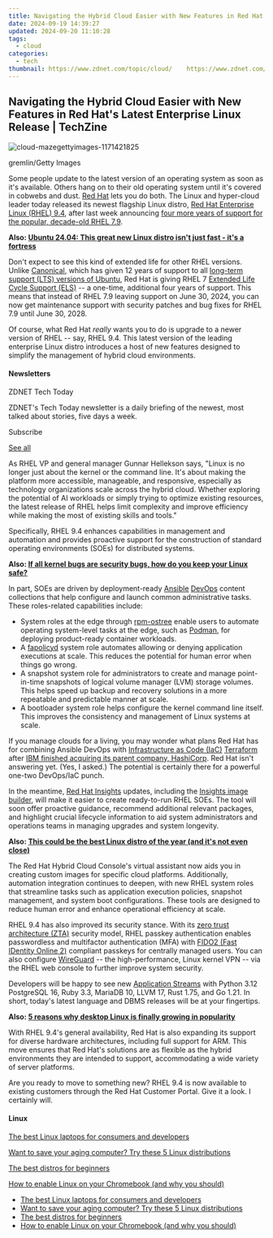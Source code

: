 ```yaml
---
title: Navigating the Hybrid Cloud Easier with New Features in Red Hat's Latest Enterprise Linux Release | TechZine
date: 2024-09-19 14:39:27
updated: 2024-09-20 11:10:28
tags:
  - cloud
categories:
  - tech
thumbnail: https://www.zdnet.com/topic/cloud/    https://www.zdnet.com/a/img/resize/37853016184c3af9d98b01d16e13d0b40edcb400/2024/05/01/6776e7a2-4c2b-4500-9420-1f76751ce165/cloud-mazegettyimages-1171421825.jpg?width=170&height=96&fit=crop&auto=webp
---
```


## Navigating the Hybrid Cloud Easier with New Features in Red Hat's Latest Enterprise Linux Release | TechZine

![cloud-mazegettyimages-1171421825](https://www.zdnet.com/a/img/resize/cb36fb09c4e7e534856866a1a557e6c69faadb84/2024/05/01/6776e7a2-4c2b-4500-9420-1f76751ce165/cloud-mazegettyimages-1171421825.jpg?auto=webp&width=1280)

gremlin/Getty Images

Some people update to the latest version of an operating system as soon as it's available. Others hang on to their old operating system until it's covered in cobwebs and dust. [Red Hat](https://www.redhat.com/en) lets you do both. The Linux and hyper-cloud leader today released its newest flagship Linux distro, [Red Hat Enterprise Linux (RHEL) 9.4](https://developers.redhat.com/articles/2024/05/01/whats-new-red-hat-enterprise-linux-94), after last week announcing [four more years of support for the popular, decade-old RHEL 7.9](https://www.redhat.com/en/blog/announcing-4-years-extended-life-cycle-support-els-red-hat-enterprise-linux-7).

**Also: [Ubuntu 24.04: This great new Linux distro isn't just fast - it's a fortress](https://www.zdnet.com/article/ubuntu-24-04-this-great-new-linux-distro-isnt-just-fast-its-a-fortress/)**

Don't expect to see this kind of extended life for other RHEL versions. Unlike [Canonical](https://canonical.com/), which has given 12 years of support to all [long-term support (LTS) versions of Ubuntu](https://opensourcewatch.beehiiv.com/p/canonical-unveils-12-years-support-ubuntu-lts), Red Hat is giving RHEL 7 [Extended Life Cycle Support (ELS)](https://www.redhat.com/en/resources/els-datasheet) \-- a one-time, additional four years of support. This means that instead of RHEL 7.9 leaving support on June 30, 2024, you can now get maintenance support with security patches and bug fixes for RHEL 7.9 until June 30, 2028.

Of course, what Red Hat _really_ wants you to do is upgrade to a newer version of RHEL -- say, RHEL 9.4\. This latest version of the leading enterprise Linux distro introduces a host of new features designed to simplify the management of hybrid cloud environments.

#### Newsletters

ZDNET Tech Today

ZDNET's Tech Today newsletter is a daily briefing of the newest, most talked about stories, five days a week.

 Subscribe

[See all](https://www.zdnet.com/newsletters/)

As RHEL VP and general manager Gunnar Hellekson says, "Linux is no longer just about the kernel or the command line. It's about making the platform more accessible, manageable, and responsive, especially as technology organizations scale across the hybrid cloud. Whether exploring the potential of AI workloads or simply trying to optimize existing resources, the latest release of RHEL helps limit complexity and improve efficiency while making the most of existing skills and tools."

Specifically, RHEL 9.4 enhances capabilities in management and automation and provides proactive support for the construction of standard operating environments (SOEs) for distributed systems.

**Also: [If all kernel bugs are security bugs, how do you keep your Linux safe?](https://www.zdnet.com/article/if-all-kernel-bugs-are-security-bugs-how-do-you-keep-your-linux-safe/)**

In part, SOEs are driven by deployment-ready [Ansible](https://www.ansible.com/) [DevOps](https://www.zdnet.com/article/what-is-devops-an-executive-guide-to-agile-development-and-it-operations/) content collections that help configure and launch common administrative tasks. These roles-related capabilities include:

* System roles at the edge through [rpm-ostree](https://docs.fedoraproject.org/en-US/fedora/latest/system-administrators-guide/package-management/rpm-ostree/) enable users to automate operating system-level tasks at the edge, such as [Podman](https://podman.io/), for deploying product-ready container workloads.
* A [fapolicyd](https://access.redhat.com/documentation/en-us/red%5Fhat%5Fenterprise%5Flinux/8/html/security%5Fhardening/assembly%5Fblocking-and-allowing-applications-using-fapolicyd%5Fsecurity-hardening) system role automates allowing or denying application executions at scale. This reduces the potential for human error when things go wrong.
* A snapshot system role for administrators to create and manage point-in-time snapshots of logical volume manager (LVM) storage volumes. This helps speed up backup and recovery solutions in a more repeatable and predictable manner at scale.
* A bootloader system role helps configure the kernel command line itself. This improves the consistency and management of Linux systems at scale.

If you manage clouds for a living, you may wonder what plans Red Hat has for combining Ansible DevOps with [Infrastructure as Code (IaC)](https://thenewstack.io/infrastructure-as-code-the-ultimate-guide/) [Terraform](https://www.terraform.io/) after [IBM finished acquiring its parent company, HashiCorp](https://devops.com/ibm-confirms-its-buying-hashicorp/). Red Hat isn't answering yet. (Yes, I asked.) The potential is certainly there for a powerful one-two DevOps/IaC punch.

In the meantime, [Red Hat Insights](https://www.redhat.com/en/technologies/management/insights) updates, including the [Insights image builder](https://access.redhat.com/documentation/en-us/red%5Fhat%5Fenterprise%5Flinux/8/html-single/creating%5Fcustomized%5Fimages%5Fby%5Fusing%5Finsights%5Fimage%5Fbuilder/index), will make it easier to create ready-to-run RHEL SOEs. The tool will soon offer proactive guidance, recommend additional relevant packages, and highlight crucial lifecycle information to aid system administrators and operations teams in managing upgrades and system longevity.

**Also: [This could be the best Linux distro of the year (and it's not even close)](https://www.zdnet.com/article/this-could-be-the-best-linux-distro-of-the-year-and-its-not-even-close/)**

The Red Hat Hybrid Cloud Console's virtual assistant now aids you in creating custom images for specific cloud platforms. Additionally, automation integration continues to deepen, with new RHEL system roles that streamline tasks such as application execution policies, snapshot management, and system boot configurations. These tools are designed to reduce human error and enhance operational efficiency at scale.

RHEL 9.4 has also improved its security stance. With its [zero trust architecture (ZTA)](https://www.redhat.com/en/topics/security/what-is-zero-trust) security model, RHEL passkey authentication enables passwordless and multifactor authentication (MFA) with [FIDO2 (Fast IDentity Online 2)](https://fidoalliance.org/fido2/) compliant passkeys for centrally managed users. You can also configure [WireGuard](https://access.redhat.com/documentation/en-us/red%5Fhat%5Fenterprise%5Flinux/9/html/configuring%5Fand%5Fmanaging%5Fnetworking/assembly%5Fsetting-up-a-wireguard-vpn%5Fconfiguring-and-managing-networking) \-- the high-performance, Linux kernel VPN -- via the RHEL web console to further improve system security.

Developers will be happy to see new [Application Streams](https://www.redhat.com/en/blog/introduction-appstreams-and-modules-red-hat-enterprise-linux) with Python 3.12 PostgreSQL 16, Ruby 3.3, MariaDB 10, LLVM 17, Rust 1.75, and Go 1.21\. In short, today's latest language and DBMS releases will be at your fingertips. 

**Also: [5 reasons why desktop Linux is finally growing in popularity](https://www.zdnet.com/article/5-reasons-why-desktop-linux-is-finally-growing-in-popularity/)**

With RHEL 9.4's general availability, Red Hat is also expanding its support for diverse hardware architectures, including full support for ARM. This move ensures that Red Hat's solutions are as flexible as the hybrid environments they are intended to support, accommodating a wide variety of server platforms.

Are you ready to move to something new? RHEL 9.4 is now available to existing customers through the Red Hat Customer Portal. Give it a look. I certainly will.

#### Linux

[The best Linux laptops for consumers and developers](https://www.zdnet.com/article/best-linux-laptop/ "The best Linux laptops for consumers and developers")

[Want to save your aging computer? Try these 5 Linux distributions](https://www.zdnet.com/article/want-to-save-your-old-computer-try-these-5-linux-distributions/ "Want to save your aging computer? Try these 5 Linux distributions")

[The best distros for beginners](https://www.zdnet.com/article/best-linux-desktops-for-beginners/ "The best distros for beginners")

[How to enable Linux on your Chromebook (and why you should)](https://www.zdnet.com/article/how-to-enable-linux-on-your-chromebook-and-why-you-should/ "How to enable Linux on your Chromebook (and why you should)")

* [The best Linux laptops for consumers and developers](https://www.zdnet.com/article/best-linux-laptop/ "The best Linux laptops for consumers and developers")
* [Want to save your aging computer? Try these 5 Linux distributions](https://www.zdnet.com/article/want-to-save-your-old-computer-try-these-5-linux-distributions/ "Want to save your aging computer? Try these 5 Linux distributions")
* [The best distros for beginners](https://www.zdnet.com/article/best-linux-desktops-for-beginners/ "The best distros for beginners")
* [How to enable Linux on your Chromebook (and why you should)](https://www.zdnet.com/article/how-to-enable-linux-on-your-chromebook-and-why-you-should/ "How to enable Linux on your Chromebook (and why you should)")

<ins class="adsbygoogle"
     style="display:block"
     data-ad-format="autorelaxed"
     data-ad-client="ca-pub-7571918770474297"
     data-ad-slot="1223367746"></ins>



<ins class="adsbygoogle"
     style="display:block"
     data-ad-client="ca-pub-7571918770474297"
     data-ad-slot="8358498916"
     data-ad-format="auto"
     data-full-width-responsive="true"></ins>
